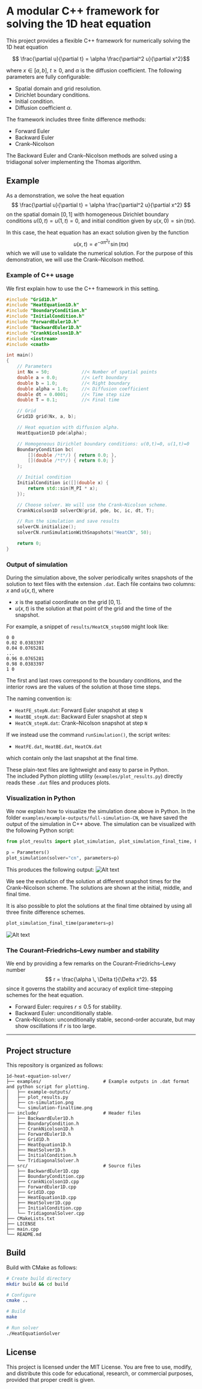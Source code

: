 # A modular C++ framework for solving the 1D heat equation
This project provides a flexible C++ framework for numerically solving the 1D heat equation
```math
    \frac{\partial u}{\partial t} = \alpha \frac{\partial^2 u}{\partial x^2}
```
where $x \in [a, b]$, $t \geq 0$, and $\alpha$ is the diffusion coefficient. The following parameters are fully configurable:
- Spatial domain and grid resolution. 
- Dirichlet boundary conditions. 
- Initial condition.
- Diffusion coefficient $\alpha$.

The framework includes three finite difference methods: 
- Forward Euler
- Backward Euler
- Crank–Nicolson

The Backward Euler and Crank–Nicolson methods are solved using a tridiagonal solver implementing the Thomas algorithm. 

## Example
As a demonstration, we solve the heat equation
$$
    \frac{\partial u}{\partial t} = \alpha \frac{\partial^2 u}{\partial x^2}
$$
on the spatial domain $[0, 1]$ with homogeneous Dirichlet boundary conditions $u(0, t) = u(1, t) = 0$, and initial condition given by $u(x, 0) = \sin(\pi x)$. 

In this case, the heat equation has an exact solution given by the function
$$
    u(x, t) = e^{-\alpha \pi^2 t} \, \sin(\pi x)
$$
which we will use to validate the numerical solution. For the purpose of this demonstration, we will use the Crank–Nicolson method. 

### Example of C++ usage
We first explain how to use the C++ framework in this setting. 

```cpp
#include "Grid1D.h"
#include "HeatEquation1D.h"
#include "BoundaryCondition.h"
#include "InitialCondition.h"
#include "ForwardEuler1D.h"
#include "BackwardEuler1D.h"
#include "CrankNicolson1D.h"
#include <iostream>
#include <cmath>

int main()
{
    // Parameters 
    int Nx = 50;            //< Number of spatial points
    double a = 0.0;         //< Left boundary
    double b = 1.0;         //< Right boundary
    double alpha = 1.0;     //< Diffusion coefficient
    double dt = 0.0001;     //< Time step size
    double T = 0.1;         //< Final time

    // Grid
    Grid1D grid(Nx, a, b);

    // Heat equation with diffusion alpha. 
    HeatEquation1D pde(alpha);

    // Homogeneous Dirichlet boundary conditions: u(0,t)=0, u(1,t)=0
    BoundaryCondition bc(
        [](double /*t*/) { return 0.0; },
        [](double /*t*/) { return 0.0; }
    );

    // Initial condition
    InitialCondition ic([](double x) {
        return std::sin(M_PI * x);
    });

    // Choose solver. We will use the Crank–Nicolson scheme. 
    CrankNicolson1D solverCN(grid, pde, bc, ic, dt, T);

    // Run the simulation and save results
    solverCN.initialize();
    solverCN.runSimulationWithSnapshots("HeatCN", 50);

    return 0;
}
```

### Output of simulation
During the simulation above, the solver periodically writes snapshots of the solution to text files with the extension `.dat`. Each file contains two columns: $x$ and $u(x, t)$, where
- $x$ is the spatial coordinate on the grid $[0, 1]$. 
- $u(x, t)$ is the solution at that point of the grid and the time of the snapshot. 

For example, a snippet of `results/HeatCN_step500` might look like: 
```
0 0
0.02 0.0383397
0.04 0.0765281
...
0.96 0.0765281
0.98 0.0383397
1 0
```
The first and last rows correspond to the boundary conditions, and the interior rows are the values of the solution at those time steps.

The naming convention is:

- `HeatFE_stepN.dat`: Forward Euler snapshot at step `N`  
- `HeatBE_stepN.dat`: Backward Euler snapshot at step `N`  
- `HeatCN_stepN.dat`: Crank–Nicolson snapshot at step `N`

If we instead use the command `runSimulation()`, the script writes:

- `HeatFE.dat`, `HeatBE.dat`, `HeatCN.dat`

which contain only the last snapshot at the final time. 

These plain-text files are lightweight and easy to parse in Python.  
The included Python plotting utility (`examples/plot_results.py`) directly reads these `.dat` files and produces plots. 

### Visualization in Python
We now explain how to visualize the simulation done above in Python. In the folder `examples/example-outputs/full-simulation-CN`, we have saved the output of the simulation in C++ above. The simulation can be visualized with the following Python script:

```python
from plot_results import plot_simulation, plot_simulation_final_time, Parameters

p = Parameters()
plot_simulation(solver="cn", parameters=p)
```

This produces the following output:
![Alt text](examples/cn-simulation.png)

We see the evolution of the solution at different snapshot times for the Crank–Nicolson scheme. The solutions are shown at the initial, middle, and final time. 

It is also possible to plot the solutions at the final time obtained by using all three finite difference schemes. 

```python
plot_simulation_final_time(parameters=p)
```

![Alt text](examples/simulation-finaltime.png)

### The Courant–Friedrichs–Lewy number and stability
We end by providing a few remarks on the Courant–Friedrichs–Lewy number
$$
    r = \frac{\alpha \, \Delta t}{\Delta x^2}.
$$
since it governs the stability and accuracy of explicit time-stepping schemes for the heat equation. 

- Forward Euler: requires $r \leq 0.5$ for stability.  
- Backward Euler: unconditionally stable.  
- Crank–Nicolson: unconditionally stable, second-order accurate, but may show oscillations if $r$ is too large.  

---

## Project structure
This repository is organized as follows:

```text
1d-heat-equation-solver/
├── examples/                       # Example outputs in .dat format and python script for plotting.
│   ├── example-outputs/
│   ├── plot_results.py
│   ├── cn-simulation.png
│   └–– simulation-finaltime.png
├── include/                        # Header files
│   ├── BackwardEuler1D.h
│   ├── BoundaryCondition.h
│   ├── CrankNicolson1D.h
│   ├── ForwardEuler1D.h
│   ├── Grid1D.h
│   ├── HeatEquation1D.h
│   ├── HeatSolver1D.h
│   ├── InitialCondition.h
│   └── TridiagonalSolver.h
├── src/                            # Source files
│   ├── BackwardEuler1D.cpp
│   ├── BoundaryCondition.cpp
│   ├── CrankNicolson1D.cpp
│   ├── ForwardEuler1D.cpp
│   ├── Grid1D.cpp
│   ├── HeatEquation1D.cpp
│   ├── HeatSolver1D.cpp
│   ├── InitialCondition.cpp
│   └── TridiagonalSolver.cpp
├── CMakeLists.txt
├── LICENSE
├── main.cpp
└── README.md
```

## Build
Build with CMake as follows:

```bash
# Create build directory
mkdir build && cd build

# Configure
cmake ..

# Build
make

# Run solver
./HeatEquationSolver 
```

## License
This project is licensed under the MIT License. 
You are free to use, modify, and distribute this code for educational, research, or commercial purposes, provided that proper credit is given.


